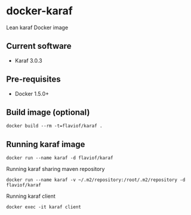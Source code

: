 # docker-karaf
Lean karaf Docker image

## Current software

* Karaf 3.0.3

## Pre-requisites

* Docker 1.5.0+

## Build image (optional)

```
docker build --rm -t=flaviof/karaf .
```

## Running karaf image

```
docker run --name karaf -d flaviof/karaf
```

Running karaf sharing maven repository
```
docker run --name karaf -v ~/.m2/repository:/root/.m2/repository -d flaviof/karaf
```

Running karaf client
```
docker exec -it karaf client
```

